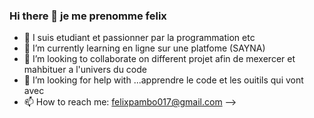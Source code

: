 ### Hi there 👋  je me  prenomme felix 

- 🔭 I suis etudiant  et passionner  par la programmation etc
- 🌱 I’m currently learning  en ligne sur une platfome (SAYNA)
- 👯 I’m looking to collaborate on  different projet afin de mexercer et mahbituer  a l'univers du code 
- 🤔 I’m looking for help with ...apprendre le code  et les ouitils qui vont avec 
- 📫 How to reach me:  felixpambo017@gmail.com
-->
